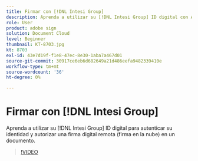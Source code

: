 ```yaml
---
title: Firmar con [!DNL Intesi Group]
description: Aprenda a utilizar su [!DNL Intesi Group] ID digital con Adobe Sign
role: User
product: adobe sign
solution: Document Cloud
level: Beginner
thumbnail: KT-8703.jpg
kt: 8703
exl-id: 43e7d19f-f1e8-47ec-8e30-1aba7a467d01
source-git-commit: 30917ce6eb6d682649a21d486eefa9482339410e
workflow-type: tm+mt
source-wordcount: '36'
ht-degree: 0%

---
```


# Firmar con [!DNL Intesi Group]

Aprenda a utilizar su [!DNL Intesi Group] ID digital para autenticar su identidad y autorizar una firma digital remota (firma en la nube) en un documento.

>[!VIDEO](https://video.tv.adobe.com/v/336989?hidetitle=true)
